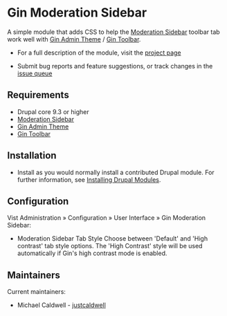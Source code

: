 # Gin Moderation Sidebar

A simple module that adds CSS to help the
[Moderation Sidebar](https://www.drupal.org/project/moderation_sidebar) toolbar
tab work well with [Gin Admin Theme](https://www.drupal.org/project/gin) /
[Gin Toolbar](https://www.drupal.org/project/gin_toolbar).

- For a full description of the module, visit the
  [project page](https://www.drupal.org/project/gin_moderation_sidebar)

- Submit bug reports and feature suggestions, or track changes in the
  [issue queue](https://www.drupal.org/project/issues/gin_moderation_sidebar)


## Requirements

- Drupal core 9.3 or higher
- [Moderation Sidebar](https://www.drupal.org/project/moderation_sidebar)
- [Gin Admin Theme](https://www.drupal.org/project/gin)
- [Gin Toolbar](https://www.drupal.org/project/gin_toolbar)


## Installation

- Install as you would normally install a contributed Drupal module. For further
information, see
[Installing Drupal Modules](https://www.drupal.org/docs/extending-drupal/installing-drupal-modules).


## Configuration

Vist Administration » Configuration » User Interface » Gin Moderation Sidebar:

- Moderation Sidebar Tab Style
  Choose between 'Default' and 'High contrast' tab style options. The 'High
  Contrast' style will be used automatically if Gin's high contrast mode is
  enabled.


## Maintainers

Current maintainers:
  - Michael Caldwell - [justcaldwell](https://www.drupal.org/u/justcaldwell)
